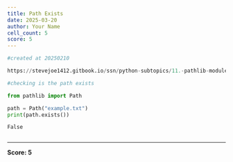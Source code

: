 ```yaml
---
title: Path Exists
date: 2025-03-20
author: Your Name
cell_count: 5
score: 5
---
```


```python
#created at 20250210
```


```python
https://stevejoe1412.gitbook.io/ssn/python-subtopics/11.-pathlib-module
```


```python
#checking is the path exists
```


```python
from pathlib import Path

path = Path("example.txt")
print(path.exists())
```

    False



```python

```


---
**Score: 5**